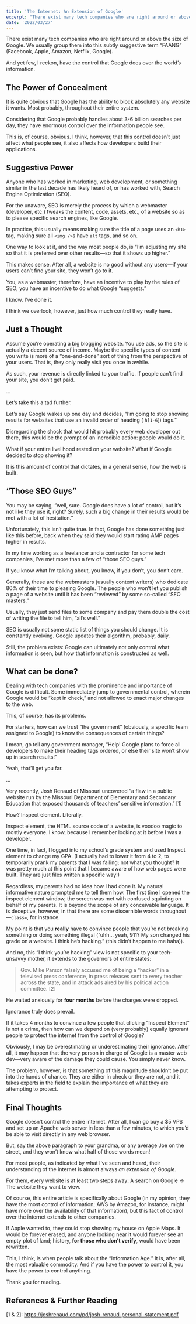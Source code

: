```yaml
---
title: 'The Internet: An Extension of Google'
excerpt: "There exist many tech companies who are right around or above the size of Google. We usually group them into this subtly suggestive term “FAANG” (Facebook, Apple, Amazon, Netflix, Google)."
date: '2022/03/27'
---
```


There exist many tech companies who are right around or above the size of Google. We usually group them into this subtly suggestive term “FAANG” (Facebook, Apple, Amazon, Netflix, Google).

And yet few, I reckon, have the control that Google does over the world’s information.

## The Power of Concealment

It is quite obvious that Google has the ability to block absolutely any website it wants. Most probably, throughout their entire system.

Considering that Google probably handles about 3-6 billion searches per day, they have enormous control over the information people see.

This is, of course, obvious. I think, however, that this control doesn’t just affect what people see, it also affects how developers build their applications.

## Suggestive Power

Anyone who has worked in marketing, web development, or something similar in the last decade has likely heard of, or has worked with, Search Engine Optimization (SEO).

For the unaware, SEO is merely the process by which a webmaster (developer, etc.) tweaks the content, code, assets, etc., of a website so as to please specific search engines, like Google.

In practice, this usually means making sure the title of a page uses an `<h1>` tag, making sure all `<img />`s have `alt` tags, and so on.

One way to look at it, and the way most people do, is “I’m adjusting my site so that it is preferred over other results—so that it shows up higher.”

This makes sense. After all, a website is no good without any users—if your users can’t find your site, they won’t go to it.

You, as a webmaster, therefore, have an incentive to play by the rules of SEO; you have an incentive to do what Google “suggests.”

I know. I’ve done it.

I think we overlook, however, just how much control they really have.

## Just a Thought

Assume you’re operating a big blogging website. You use ads, so the site is actually a decent source of income. Maybe the specific types of content you write is more of a “one-and-done” sort of thing from the perspective of your users. That is, they only really visit you once in awhile.

As such, your revenue is directly linked to your traffic. If people can’t find your site, you don’t get paid.

...

Let’s take this a tad further.

Let’s say Google wakes up one day and decides, “I’m going to stop showing results for websites that use an invalid order of heading ( `h[1-6`\]) tags.”

Disregarding the shock that would hit probably every web developer out there, this would be the prompt of an incredible action: people would do it.

What if your entire livelihood rested on your website? What if Google decided to stop showing it?

It is this amount of control that dictates, in a general sense, how the web is built.

## “Those SEO Guys”

You may be saying, “well, sure. Google does have a lot of control, but it’s not like they use it, right? Surely, such a big change in their results would be met with a lot of hesitation.”

Unfortunately, this isn’t quite true. In fact, Google has done something just like this before, back when they said they would start rating AMP pages higher in results.

In my time working as a freelancer and a contractor for some tech companies, I’ve met more than a few of “those SEO guys.”

If you know what I’m talking about, you know, if you don’t, you don’t care.

Generally, these are the webmasters (usually content writers) who dedicate 80% of their time to pleasing Google. The people who won’t let you publish a page of a website until it has been “reviewed” by some so-called “SEO masters.”

Usually, they just send files to some company and pay them double the cost of writing the file to tell him, “all’s well.”

SEO is usually not some static list of things you should change. It is constantly evolving. Google updates their algorithm, probably, daily.

Still, the problem exists: Google can ultimately not only control what information is seen, but how that information is constructed as well.

## What can be done?

Dealing with tech companies with the prominence and importance of Google is difficult. Some immediately jump to governmental control, wherein Google would be “kept in check,” and not allowed to enact major changes to the web.

This, of course, has its problems.

For starters, how can we trust “the government” (obviously, a specific team assigned to Google) to know the consequences of certain things?

I mean, go tell any government manager, “Help! Google plans to force all developers to make their heading tags ordered, or else their site won’t show up in search results!”

Yeah, that’ll get you far.

...

Very recently, Josh Renaud of Missouri uncovered “a flaw in a public website run by the Missouri Department of Elementary and Secondary Education that exposed thousands of teachers’ sensitive information.” \[1\]

How? Inspect element. Literally.

Inspect element, the HTML source code of a website, is voodoo magic to mostly everyone. I know, because I remember looking at it before I was a developer.

One time, in fact, I logged into my school’s grade system and used Inspect element to change my GPA. (I actually had to lower it from 4 to 2, to temporarily prank my parents that I was failing; not what you thought? It was pretty much at this point that I became aware of how web pages were built. They are just files written a specific way!)

Regardless, my parents had no idea how I had done it. My natural informative nature prompted me to tell them how. The first time I opened the inspect element window, the screen was met with confused squinting on behalf of my parents. It is beyond the scope of any conceivable language. It is deceptive, however, in that there are some discernible words throughout—`class=`, for instance.

My point is that you **really** have to convince people that you’re not breaking something or doing something illegal (”uhh... yeah, 911? My son changed his grade on a website. I think he’s hacking.” (this didn’t happen to me haha)).

And no, this “I think you’re hacking” view is not specific to your tech-unsavvy mother, it extends to the governors of entire states:

> Gov. Mike Parson falsely accused me of being a “hacker” in a televised press conference, in press releases sent to every teacher across the state, and in attack ads aired by his political action committee. \[2\]

He waited anxiously for **four months** before the charges were dropped.

Ignorance truly does prevail.

If it takes 4 months to convince a few people that clicking “Inspect Element” is not a crime, then how can we depend on (very probably) equally ignorant people to protect the internet from the control of Google?

Obviously, I may be overestimating or underestimating their ignorance. After all, it may happen that the very person in charge of Google is a master web dev—very aware of the damage they could cause. You simply never know.

The problem, however, is that something of this magnitude shouldn’t be put into the hands of chance. They are either in check or they are not, and it takes experts in the field to explain the importance of what they are attempting to protect.

## Final Thoughts

Google doesn’t control the entire internet. After all, I can go buy a $5 VPS and set up an Apache web server in less than a few minutes, to which you’d be able to visit directly in any web browser.

But, say the above paragraph to your grandma, or any average Joe on the street, and they won’t know what half of those words mean!

For most people, as indicated by what I’ve seen and heard, their understanding of the internet is almost always _an extension of Google._

For them, every website is at least two steps away: A search on Google → The website they want to view.

Of course, this entire article is specifically about Google (in my opinion, they have the most control of information; AWS by Amazon, for instance, might have more over the availability of that information), but this fact of control over the internet extends to other companies.

If Apple wanted to, they could stop showing my house on Apple Maps. It would be forever erased, and anyone looking near it would forever see an empty plot of land; history, **for those who don’t verify**, would have been rewritten.

This, I think, is when people talk about the “Information Age.” It is, after all, the most valuable commodity. And if you have the power to control it, you have the power to control anything.

Thank you for reading.

## References & Further Reading

\[1 & 2\]: https://joshrenaud.com/pd/josh-renaud-personal-statement.pdf